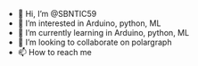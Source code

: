 - 👋 Hi, I’m @SBNTIC59
- 👀 I’m interested in Arduino, python, ML
- 🌱 I’m currently learning in Arduino, python, ML
- 💞️ I’m looking to collaborate on polargraph
- 📫 How to reach me 

<!---
SBNTIC59/SBNTIC59 is a ✨ special ✨ repository because its `README.md` (this file) appears on your GitHub profile.
You can click the Preview link to take a look at your changes.
--->
